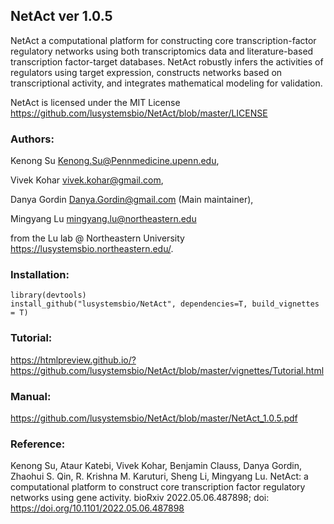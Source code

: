 ## NetAct ver 1.0.5

NetAct a computational platform for constructing core transcription-factor regulatory networks using both transcriptomics data and literature-based transcription factor-target databases. NetAct robustly infers the activities of regulators using target expression, constructs networks based on transcriptional activity, and integrates mathematical modeling for validation. 

NetAct is licensed under the MIT License <https://github.com/lusystemsbio/NetAct/blob/master/LICENSE> 

### Authors: 

Kenong Su <Kenong.Su@Pennmedicine.upenn.edu>,

Vivek Kohar <vivek.kohar@gmail.com>, 

Danya Gordin <Danya.Gordin@gmail.com> (Main maintainer),

Mingyang Lu <mingyang.lu@northeastern.edu>

from the Lu lab @ Northeastern University <https://lusystemsbio.northeastern.edu/>.

### Installation:

```
library(devtools)
install_github("lusystemsbio/NetAct", dependencies=T, build_vignettes = T)
```

### Tutorial:

https://htmlpreview.github.io/?https://github.com/lusystemsbio/NetAct/blob/master/vignettes/Tutorial.html

### Manual:

https://github.com/lusystemsbio/NetAct/blob/master/NetAct_1.0.5.pdf

### Reference:

Kenong Su, Ataur Katebi, Vivek Kohar, Benjamin Clauss, Danya Gordin, Zhaohui S. Qin, R. Krishna M. Karuturi, Sheng Li, Mingyang Lu. NetAct: a computational platform to construct core transcription factor regulatory networks using gene activity. bioRxiv 2022.05.06.487898; doi: https://doi.org/10.1101/2022.05.06.487898
